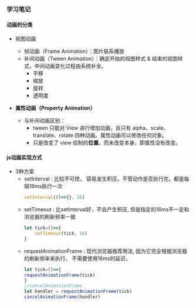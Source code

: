### 学习笔记
#### 动画的分类

- 视图动画
  - 帧动画（Frame Animation）：图片联系播放
  - 补间动画（Tween Animation）：确定开始的视图样式 & 结束的视图样式，中间动画变化过程由系统补全。
    - 平移
    - 缩放
    - 旋转
    - 透明度
- **属性动画（Property Animation）**

  - 与补间动画区别：
    - tween 只能对 View 进行增加动画，且只有 alpha、scale、translate、rotate 四种动画。属性动画可以修改任何对象。
    - 只是改变了 view 绘制的**位置**，而未改变本身，即属性没有改变。
#### js动画实现方式
- 3种方案
    -  setInterval : 比较不可控， 容易发生积压，不管动作是否执行完，都是每隔16ms执行一次
        ```js
        setInterval(()=>{}, 16)
        ```
    - setTimeout : 比setInterval好，不会产生积压, 但是指定的16ms不一定和浏览器的刷新频率一致
        ```js
        let tick=()=>{
	        setTimeout(tick, 16)
        }
        ```
    - requestAnimationFrame :  现代浏览器推荐用法, 因为它完全根据浏览器的刷新频率来执行， 不需要使用16ms的延迟，
        ```js
        let tick=()=>{
	    requestAnimationFrame(tick)
        }
        //cancelAnimationFrame
        let handler = requestAnimationFrame(tick)
        cancelAnimationFrame(handler)
        ```
